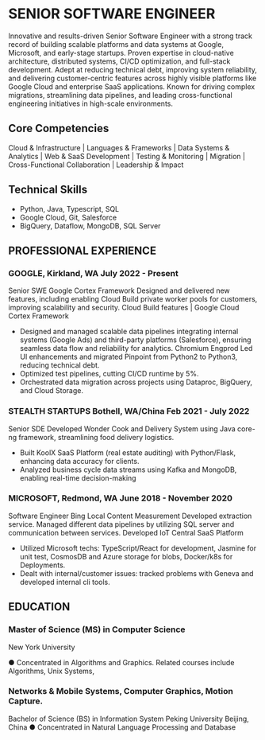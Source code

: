 # SENIOR SOFTWARE ENGINEER

Innovative and results-driven Senior Software Engineer with a strong track record of building scalable
platforms and data systems at Google, Microsoft, and early-stage startups. Proven expertise in
cloud-native architecture, distributed systems, CI/CD optimization, and full-stack development. Adept at
reducing technical debt, improving system reliability, and delivering customer-centric features across
highly visible platforms like Google Cloud and enterprise SaaS applications. Known for driving complex
migrations, streamlining data pipelines, and leading cross-functional engineering initiatives in high-scale
environments.

## Core Competencies

Cloud & Infrastructure | Languages & Frameworks | Data Systems & Analytics |
Web & SaaS Development | Testing & Monitoring | Migration |
Cross-Functional Collaboration | Leadership & Impact

## Technical Skills

- Python, Java, Typescript, SQL
- Google Cloud, Git, Salesforce
- BigQuery, Dataflow, MongoDB, SQL Server

## PROFESSIONAL EXPERIENCE

### GOOGLE, Kirkland, WA July 2022 - Present

Senior SWE
Google Cortex Framework
Designed and delivered new features, including enabling Cloud Build private worker pools for customers,
improving scalability and security. Cloud Build features | Google Cloud Cortex Framework

- Designed and managed scalable data pipelines integrating internal systems (Google Ads) and
third-party platforms (Salesforce), ensuring seamless data flow and reliability for analytics.
Chromium Engprod
Led UI enhancements and migrated Pinpoint from Python2 to Python3, reducing technical debt.
- Optimized test pipelines, cutting CI/CD runtime by 5%.
- Orchestrated data migration across projects using Dataproc, BigQuery, and Cloud Storage.

### STEALTH STARTUPS Bothell, WA/China Feb 2021 - July 2022

Senior SDE
Developed Wonder Cook and Delivery System using Java core-ng framework, streamlining food delivery
logistics.
- Built KoolX SaaS Platform (real estate auditing) with Python/Flask, enhancing data accuracy for
clients.
- Analyzed business cycle data streams using Kafka and MongoDB, enabling real-time
decision-making

### MICROSOFT, Redmond, WA June 2018 - November 2020

Software Engineer
Bing Local Content Measurement
Developed extraction service. Managed different data pipelines by utilizing SQL server and
communication between services.
Developed IoT Central SaaS Platform
- Utilized Microsoft techs: TypeScript/React for development, Jasmine for unit test, CosmosDB and
Azure storage for blobs, Docker/k8s for Deployments.
- Dealt with internal/customer issues: tracked problems with Geneva and developed internal cli
tools.

## EDUCATION

### Master of Science (MS) in Computer Science
New York University

● Concentrated in Algorithms and Graphics. Related courses include Algorithms, Unix Systems,

### Networks & Mobile Systems, Computer Graphics, Motion Capture.

Bachelor of Science (BS) in Information System
Peking University Beijing, China
● Concentrated in Natural Language Processing and Database
